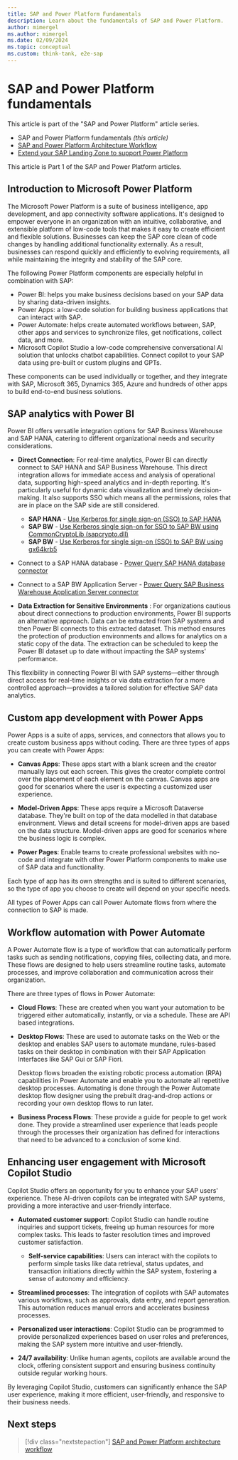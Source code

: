 ```yaml
---
title: SAP and Power Platform Fundamentals
description: Learn about the fundamentals of SAP and Power Platform.
author: mimergel
ms.author: mimergel
ms.date: 02/09/2024
ms.topic: conceptual
ms.custom: think-tank, e2e-sap
---
```


# SAP and Power Platform fundamentals

This article is part of the "SAP and Power Platform" article series.
	
- SAP and Power Platform fundamentals _(this article)_
- [SAP and Power Platform Architecture Workflow](./sap-lza-powerplatform-architecture-workflow.md)
- [Extend your SAP Landing Zone to support Power Platform](./sap-lza-powerplatform-extend-sap-lza.md)

This article is Part 1 of the SAP and Power Platform articles.

## Introduction to Microsoft Power Platform

The Microsoft Power Platform is a suite of business intelligence, app development, and app connectivity software applications. It's designed to empower everyone in an organization with an intuitive, collaborative, and extensible platform of low-code tools that makes it easy to create efficient and flexible solutions. Businesses can keep the SAP core clean of code changes by handling additional functionality externally. As a result, businesses can respond quickly and efficiently to evolving requirements, all while maintaining the integrity and stability of the SAP core.

The following Power Platform components are especially helpful in combination with SAP:

- Power BI: helps you make business decisions based on your SAP data by sharing data-driven insights.
- Power Apps: a low-code solution for building business applications that can interact with SAP.
- Power Automate: helps create automated workflows between, SAP, other apps and services to synchronize files, get notifications, collect data, and more.
- Microsoft Copilot Studio a low-code comprehensive conversational AI solution that unlocks chatbot capabilities. Connect copilot to your SAP data using pre-built or custom plugins and GPTs.

These components can be used individually or together, and they integrate with SAP, Microsoft 365, Dynamics 365, Azure and hundreds of other apps to build end-to-end business solutions.

## SAP analytics with Power BI

Power BI offers versatile integration options for SAP Business Warehouse and SAP HANA, catering to different organizational needs and security considerations.

- **Direct Connection**: For real-time analytics, Power BI can directly connect to SAP HANA and SAP Business Warehouse. This direct integration allows for immediate access and analysis of operational data, supporting high-speed analytics and in-depth reporting. It's particularly useful for dynamic data visualization and timely decision-making. It also supports SSO which means all the permissions, roles that are in place on the SAP side are still considered.

  - **SAP HANA** - [Use Kerberos for single sign-on (SSO) to SAP HANA](/power-bi/connect-data/service-gateway-sso-kerberos-sap-hana)
  - **SAP BW** - [Use Kerberos single sign-on for SSO to SAP BW using CommonCryptoLib (sapcrypto.dll)](/power-bi/connect-data/service-gateway-sso-kerberos-sap-bw-commoncryptolib)
  - **SAP BW** - [Use Kerberos for single sign-on (SSO) to SAP BW using gx64krb5](/power-bi/connect-data/service-gateway-sso-kerberos-sap-bw-gx64krb)

- Connect to a SAP HANA database - [Power Query SAP HANA database connector](/power-query/connectors/sap-hana/overview)

- Connect to a SAP BW Application Server - [Power Query SAP Business Warehouse Application Server connector](/power-query/connectors/sap-bw/application-setup-and-connect)

- **Data Extraction for Sensitive Environments** : For organizations cautious about direct connections to production environments, Power BI supports an alternative approach. Data can be extracted from SAP systems and then Power BI connects to this extracted dataset. This method ensures the protection of production environments and allows for analytics on a static copy of the data. The extraction can be scheduled to keep the Power BI dataset up to date without impacting the SAP systems' performance. 

This flexibility in connecting Power BI with SAP systems—either through direct access for real-time insights or via data extraction for a more controlled approach—provides a tailored solution for effective SAP data analytics.

## Custom app development with Power Apps

Power Apps is a suite of apps, services, and connectors that allows you to create custom business apps without coding. There are three types of apps you can create with Power Apps:

- **Canvas Apps**: These apps start with a blank screen and the creator manually lays out each screen. This gives the creator complete control over the placement of each element on the canvas. Canvas apps are good for scenarios where the user is expecting a customized user experience.

- **Model-Driven Apps**: These apps require a Microsoft Dataverse database. They're built on top of the data modelled in that database environment. Views and detail screens for model-driven apps are based on the data structure. Model-driven apps are good for scenarios where the business logic is complex.

- **Power Pages**: Enable teams to create professional websites with no-code and integrate with other Power Platform components to make use of SAP data and functionality.

Each type of app has its own strengths and is suited to different scenarios, so the type of app you choose to create will depend on your specific needs.

All types of Power Apps can call Power Automate flows from where the connection to SAP is made.

## Workflow automation with Power Automate

A Power Automate flow is a type of workflow that can automatically perform tasks such as sending notifications, copying files, collecting data, and more. These flows are designed to help users streamline routine tasks, automate processes, and improve collaboration and communication across their organization.

There are three types of flows in Power Automate:

- **Cloud Flows**: These are created when you want your automation to be triggered either automatically, instantly, or via a schedule. These are API based integrations. 

- **Desktop Flows**: These are used to automate tasks on the Web or the desktop and enables SAP users to automate mundane, rules-based tasks on their desktop in combination with their SAP Application Interfaces like SAP Gui or SAP Fiori.

  Desktop flows broaden the existing robotic process automation (RPA) capabilities in Power Automate and enable you to automate all repetitive desktop processes. Automating is done through the Power Automate desktop flow designer using the prebuilt drag-and-drop actions or recording your own desktop flows to run later.

- **Business Process Flows**: These provide a guide for people to get work done. They provide a streamlined user experience that leads people through the processes their organization has defined for interactions that need to be advanced to a conclusion of some kind.

## Enhancing user engagement with Microsoft Copilot Studio

Copilot Studio offers an opportunity for you to enhance your SAP users' experience. These AI-driven copilots can be integrated with SAP systems, providing a more interactive and user-friendly interface.

- **Automated customer support**: Copilot Studio can handle routine inquiries and support tickets, freeing up human resources for more complex tasks. This leads to faster resolution times and improved customer satisfaction.

  - **Self-service capabilities**: Users can interact with the copilots to perform simple tasks like data retrieval, status updates, and transaction initiations directly within the SAP system, fostering a sense of autonomy and efficiency.
- **Streamlined processes**: The integration of copilots with SAP automates various workflows, such as approvals, data entry, and report generation. This automation reduces manual errors and accelerates business processes.

- **Personalized user interactions**: Copilot Studio can be programmed to provide personalized experiences based on user roles and preferences, making the SAP system more intuitive and user-friendly.

- **24/7 availability**: Unlike human agents, copilots are available around the clock, offering consistent support and ensuring business continuity outside regular working hours. 


By leveraging Copilot Studio, customers can significantly enhance the SAP user experience, making it more efficient, user-friendly, and responsive to their business needs.

## Next steps

> [!div class="nextstepaction"]
> [SAP and Power Platform architecture workflow](./sap-lza-sap-powerplatform-architecture-workflow.md)
